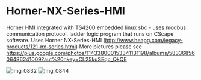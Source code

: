 # Horner-NX-Series-HMI
Horner HMI integrated with TS4200 embedded linux sbc - uses modbus communication protocol, ladder logic program that runs on CScape software.
Uses Horner NX-Series-HMI (http://www.heapg.com/legacy-products/121-nx-series.html)
More pictures please see https://plus.google.com/photos/114338000153341131198/albums/5833685606486241009?aut%20hkey=CL25kuSEqc_QkQE

![img_0832](https://cloud.githubusercontent.com/assets/3277669/23091723/1a443044-f5ef-11e6-8a84-e0104c472b97.JPG)
![img_0844](https://cloud.githubusercontent.com/assets/3277669/23091724/1a72c026-f5ef-11e6-8c5a-aae7a4a6dd52.JPG)

